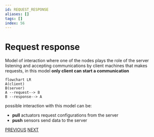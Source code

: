 ```yaml
---
id: REQUEST_RESPONSE
aliases: []
tags: []
index: 56
---
```


# Request response

Model of interaction where one of the nodes plays the role of the server listening and accepting communications by client machines that makes requests, in this model **only client can start a communication**

```mermaid
flowchart LR
A(client)
B(server)
A --request--> B
B --response--> A
```

possible interaction with this model can be:

- **pull** actuators request configurations from the server
- **push** sensors send data to the server

[PREVIOUS](pages/mobile_systems/iot/pub_sub_protocols.md) [NEXT](pages/mobile_systems/iot/rest.md)
